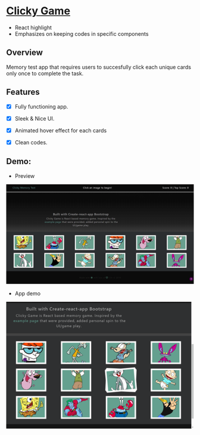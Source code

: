 # [Clicky Game](https://cltn39.github.io/clickyGame/)

- React highlight
- Emphasizes on keeping codes in specific components

## Overview

Memory test app that requires users to succesfully click each unique cards only once to complete the task.

## Features

- [x] Fully functioning app. 
- [x] Sleek & Nice UI.
- [x] Animated hover effect for each cards
- [x] Clean codes.


## Demo:

* Preview

![Image of Preview](/image/preview.PNG/)


* App demo

![App demo](/image/demoREADME.gif/)